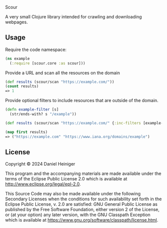 Scour

A very small Clojure library intended for crawling and downloading webpages.

## Usage

Require the code namespace:
```clojure
(ns example
  (:require [scour.core :as scour]))
```

Provide a URL and scan all the resources on the domain

```clojure
(def results (scour/scan "https://example.com/"))
(count results) 
=> 1
```

Provide optional filters to include resources that are outside of the domain.
```clojure
(defn example-filter [s]
  (str/ends-with? s "/example"))

(def results (scour/scan "https://example.com/" {:inc-filters [example-filter]}))

(map first results)
=> ("https://example.com" "https://www.iana.org/domains/example")

```

## License

Copyright © 2024 Daniel Heiniger

This program and the accompanying materials are made available under the
terms of the Eclipse Public License 2.0 which is available at
http://www.eclipse.org/legal/epl-2.0.

This Source Code may also be made available under the following Secondary
Licenses when the conditions for such availability set forth in the Eclipse
Public License, v. 2.0 are satisfied: GNU General Public License as published by
the Free Software Foundation, either version 2 of the License, or (at your
option) any later version, with the GNU Classpath Exception which is available
at https://www.gnu.org/software/classpath/license.html.